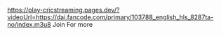 
https://play-cricstreaming.pages.dev/?videoUrl=https://dai.fancode.com/primary/103788_english_hls_8287ta-no/index.m3u8 Join For more
